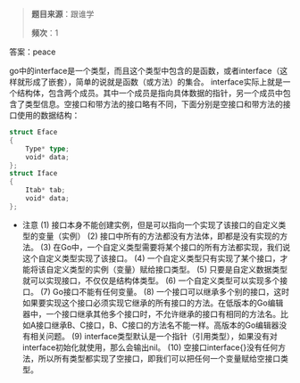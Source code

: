 > **题目来源**：跟谁学  
>
> **频次**：1

答案：peace

go中的interface是一个类型，而且这个类型中包含的是函数，或者interface（这样就形成了嵌套），简单的说就是函数（或方法）的集合。
interface实际上就是一个结构体，包含两个成员。其中一个成员是指向具体数据的指针，另一个成员中包含了类型信息。空接口和带方法的接口略有不同，下面分别是空接口和带方法的接口使用的数据结构：

```go
struct Eface
{
    Type* type;
    void* data;
};
struct Iface
{
    Itab* tab;
    void* data;
};
```

- 注意
  (1) 接口本身不能创建实例，但是可以指向一个实现了该接口的自定义类型的变量（实例）
  (2) 接口中所有的方法都没有方法体，即都是没有实现的方法。
  (3) 在Go中，一个自定义类型需要将某个接口的所有方法都实现，我们说这个自定义类型实现了该接口。
  (4) 一个自定义类型只有实现了某个接口，才能将该自定义类型的实例（变量）赋给接口类型。
  (5) 只要是自定义数据类型就可以实现接口，不仅仅是结构体类型。
  (6) 一个自定义类型可以实现多个接口。
  (7) Go接口不能有任何变量。
  (8) 一个接口可以继承多个别的接口，这时如果要实现这个接口必须实现它继承的所有接口的方法。在低版本的Go编辑器中，一个接口继承其他多个接口时，不允许继承的接口有相同的方法名。比如A接口继承B、C接口，B、C接口的方法名不能一样。高版本的Go编辑器没有相关问题。
  (9) interface类型默认是一个指针（引用类型），如果没有对interface初始化就使用，那么会输出nil。
  (10) 空接口interface{}没有任何方法，所以所有类型都实现了空接口，即我们可以把任何一个变量赋给空接口类型。